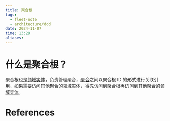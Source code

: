```yaml
---
title: 聚合根
tags:
  - fleet-note
  - architecture/ddd
date: 2024-11-07
time: 13:29
aliases:
---
```

# 什么是聚合根？

聚合根也是[领域实体](领域实体.md)，负责管理聚合，[聚合](聚合.md)之间以聚合根 ID 的形式进行关联引用，如果需要访问其他聚合的[领域实体](领域实体.md)，得先访问到聚合根再访问到其他[聚合](聚合.md)的[领域实体](领域实体.md)。


# References